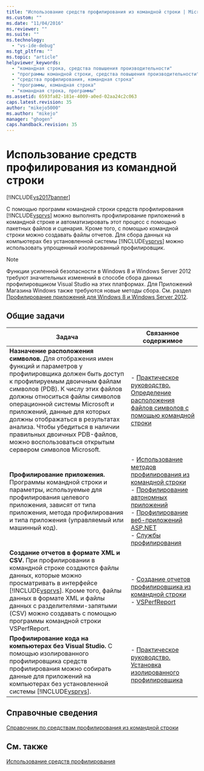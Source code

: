 ```yaml
---
title: "Использование средств профилирования из командной строки | Microsoft Docs"
ms.custom: ""
ms.date: "11/04/2016"
ms.reviewer: ""
ms.suite: ""
ms.technology: 
  - "vs-ide-debug"
ms.tgt_pltfrm: ""
ms.topic: "article"
helpviewer_keywords: 
  - "командная строка, средства повышения производительности"
  - "программы командной строки, средства повышения производительности"
  - "средства профилирования, командная строка"
  - "программы, командная строка"
  - "командная строка, программы"
ms.assetid: 6593fa82-181e-4009-a0ed-02aa24c2c063
caps.latest.revision: 35
author: "mikejo5000"
ms.author: "mikejo"
manager: "ghogen"
caps.handback.revision: 35
---
```

# Использование средств профилирования из командной строки
[!INCLUDE[vs2017banner](../code-quality/includes/vs2017banner.md)]

С помощью программ командной строки средств профилирования [!INCLUDE[vsprvs](../code-quality/includes/vsprvs_md.md)] можно выполнять профилирование приложений в командной строке и автоматизировать этот процесс с помощью пакетных файлов и сценария.  Кроме того, с помощью командной строки можно создавать файлы отчетов.  Для сбора данных на компьютерах без установленной системы [!INCLUDE[vsprvs](../code-quality/includes/vsprvs_md.md)] можно использовать упрощенный изолированный профилировщик.  
  
> [!NOTE]
>  Функции усиленной безопасности в Windows 8 и Windows Server 2012 требуют значительных изменений в способе сбора данных профилировщиком Visual Studio на этих платформах.  Для Приложений Магазина Windows также требуются новые методы сбора.  См. раздел [Профилирование приложений для Windows 8 и Windows Server 2012](../profiling/performance-tools-on-windows-8-and-windows-server-2012-applications.md).  
  
## Общие задачи  
  
|Задача|Связанное содержимое|  
|------------|--------------------------|  
|**Назначение расположения символов.** Для отображения имен функций и параметров у профилировщика должен быть доступ к профилируемым двоичным файлам символов \(PDB\).  К числу этих файлов должны относиться файлы символов операционной системы Microsoft и приложений, данные для которых должны отображаться в результатах анализа.  Чтобы убедиться в наличии правильных двоичных PDB\-файлов, можно воспользоваться открытым сервером символов Microsoft.|-   [Практическое руководство. Определение расположения файлов символов с помощью командной строки](../profiling/how-to-specify-symbol-file-locations-from-the-command-line.md)|  
|**Профилирование приложения.** Программы командной строки и параметры, используемые для профилирования целевого приложения, зависят от типа приложения, метода профилирования и типа приложения \(управляемый или машинный код\).|-   [Использование методов профилирования из командной строки](../profiling/using-profiling-methods-to-collect-performance-data-from-the-command-line.md)<br />-   [Профилирование автономных приложений](../profiling/command-line-profiling-of-stand-alone-applications.md)<br />-   [Профилирование веб\-приложений ASP.NET](../profiling/command-line-profiling-of-aspnet-web-applications.md)<br />-   [Службы профилирования](../profiling/command-line-profiling-of-services.md)|  
|**Создание отчетов в формате XML и CSV.** При профилировании в командной строке создаются файлы данных, которые можно просматривать в интерфейсе [!INCLUDE[vsprvs](../code-quality/includes/vsprvs_md.md)].  Кроме того, файлы данных в формате XML и файлы данных с разделителями\-запятыми \(CSV\) можно создавать с помощью программы командной строки VSPerfReport.|-   [Создание отчетов профилировщика из командной строки](../profiling/creating-profiler-reports-from-the-command-line.md)<br />-   [VSPerfReport](../profiling/vsperfreport.md)|  
|**Профилирование кода на компьютерах без Visual Studio.** С помощью изолированного профилировщика средств профилирования можно собирать данные для приложений на компьютерах без установленной системы [!INCLUDE[vsprvs](../code-quality/includes/vsprvs_md.md)].|-   [Практическое руководство. Установка изолированного профилировщика](../profiling/how-to-install-the-stand-alone-profiler.md)|  
  
## Справочные сведения  
 [Справочник по средствам профилирования из командной строки](../profiling/command-line-profiling-tools-reference.md)  
  
## См. также  
 [Использование средств профилирования](../profiling/performance-explorer.md)